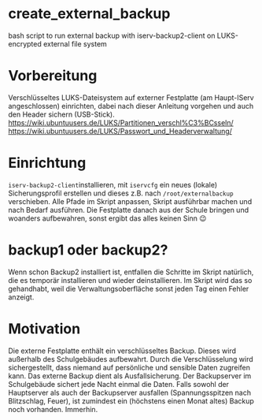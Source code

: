 # create_external_backup
bash script to run external backup with iserv-backup2-client on LUKS-encrypted external file system

# Vorbereitung
Verschlüsseltes LUKS-Dateisystem auf externer Festplatte (am Haupt-IServ angeschlossen) einrichten, dabei nach dieser Anleitung vorgehen und auch den Header sichern (USB-Stick).
https://wiki.ubuntuusers.de/LUKS/Partitionen_verschl%C3%BCsseln/
https://wiki.ubuntuusers.de/LUKS/Passwort_und_Headerverwaltung/

# Einrichtung
```iserv-backup2-client```installieren, mit ```iservcfg``` ein neues (lokale) Sicherungsprofil erstellen und dieses z.B. nach ```/root/externalbackup``` verschieben.
Alle Pfade im Skript anpassen, Skript ausführbar machen und nach Bedarf ausführen. Die Festplatte danach  aus der Schule bringen und woanders aufbewahren, sonst ergibt das alles keinen Sinn 😉

# backup1 oder backup2?
Wenn schon Backup2 installiert ist, entfallen die Schritte im Skript natürlich, die es temporär installieren und wieder deinstallieren.
Im Skript wird das so gehandhabt, weil die Verwaltungsoberfläche sonst jeden Tag einen Fehler anzeigt. 


# Motivation
Die externe Festplatte enthält ein verschlüsseltes Backup.
Dieses wird außerhalb des Schulgebäudes aufbewahrt. Durch die Verschlüsselung wird sichergestellt, dass niemand auf persönliche und sensible Daten zugreifen kann. 
Das externe Backup dient als Ausfallsicherung. Der Backupserver im Schulgebäude sichert jede Nacht einmal die Daten. Falls sowohl der Hauptserver als auch der Backupserver ausfallen (Spannungsspitzen nach Blitzschlag, Feuer), ist zumindest ein (höchstens einen Monat altes) Backup noch vorhanden. Immerhin.
